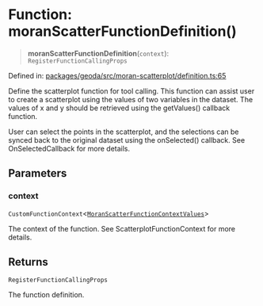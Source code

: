 # Function: moranScatterFunctionDefinition()

> **moranScatterFunctionDefinition**(`context`): `RegisterFunctionCallingProps`

Defined in: [packages/geoda/src/moran-scatterplot/definition.ts:65](https://github.com/GeoDaCenter/openassistant/blob/1b6e044b8153114911daa09cb063c51a2d620732/packages/geoda/src/moran-scatterplot/definition.ts#L65)

Define the scatterplot function for tool calling. This function can assist user to create a scatterplot using the values of two variables in the dataset.
The values of x and y should be retrieved using the getValues() callback function.

User can select the points in the scatterplot, and the selections can be synced back to the original dataset using the onSelected() callback.
See OnSelectedCallback for more details.

## Parameters

### context

`CustomFunctionContext`\<[`MoranScatterFunctionContextValues`](../type-aliases/MoranScatterFunctionContextValues.md)\>

The context of the function. See ScatterplotFunctionContext for more details.

## Returns

`RegisterFunctionCallingProps`

The function definition.
